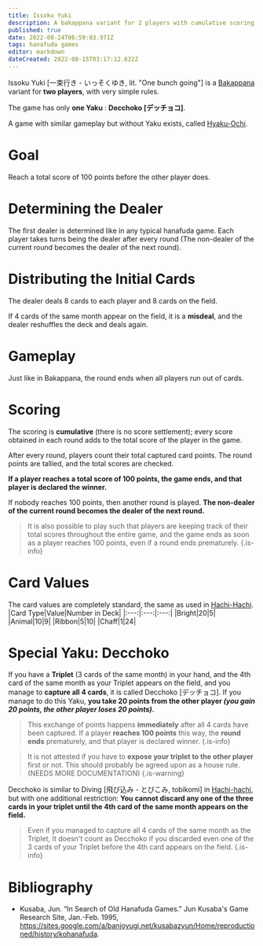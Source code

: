 ```yaml
---
title: Issoku Yuki
description: A bakappana variant for 2 players with cumulative scoring  and only one special yaku.
published: true
date: 2022-08-24T06:59:03.971Z
tags: hanafuda games
editor: markdown
dateCreated: 2022-08-15T03:17:12.622Z
---
```


Issoku Yuki [一束行き - いっそくゆき, lit. "One bunch going"] is a [Bakappana](/en/hanafuda/games/bakappana) variant for **two players**, with very simple rules.

The game has only **one Yaku** : **Decchoko [デッチョコ]**.

A game with similar gameplay but without Yaku exists, called [Hyaku-Ochi](/en/hanafuda/games/hyaku-ochi).

# Goal
Reach a total score of 100 points before the other player does.

# Determining the Dealer
The first dealer is determined like in any typical hanafuda game. Each player takes turns being the dealer after every round (The non-dealer of the current round becomes the dealer of the next round).

# Distributing the Initial Cards
The dealer deals 8 cards to each player and 8 cards on the field. 

If 4 cards of the same month appear on the field, it is a **misdeal**, and the dealer reshuffles the deck and deals again. 

# Gameplay
Just like in Bakappana, the round ends when all players run out of cards.

# Scoring
The scoring is **cumulative** (there is no score settlement); every score obtained in each round adds to the total score of the player in the game.

After every round, players count their total captured card points. The round points are tallied, and the total scores are checked.

**If a player reaches a total score of 100 points, the game ends, and that player is declared the winner.**

If nobody reaches 100 points, then another round is played. **The non-dealer of the current round becomes the dealer of the next round.**

> It is also possible to play such that players are keeping track of their total scores throughout the entire game, and the game ends as soon as a player reaches 100 points, even if a round ends prematurely.
{.is-info}

# Card Values
The card values are completely standard, the same as used in [Hachi-Hachi](/en/hanafuda/games/hachi-hachi).
|Card Type|Value|Number in Deck|
|:---:|:---:|:---:|
|Bright|20|5|
|Animal|10|9|
|Ribbon|5|10|
|Chaff|1|24|


# Special Yaku: Decchoko
If you have a **Triplet** (3 cards of the same month) in your hand, and the 4th card of the same month as your Triplet appears on the field, and you manage to **capture all 4 cards**, it is called Decchoko [デッチョコ]. If you manage to do this Yaku, **you take 20 points from the other player *(you gain 20 points, the other player loses 20 points)*.**

> This exchange of points happens **immediately** after all 4 cards have been captured. If a player **reaches 100 points** this way, the **round ends** prematurely, and that player is declared winner.
{.is-info}

>It is not attested if you have to **expose your triplet to the other player** first or not. This should probably be agreed upon as a house rule. (NEEDS MORE DOCUMENTATION)
{.is-warning}

Decchoko is similar to Diving [飛び込み - とびこみ, tobikomi] in [Hachi-hachi](/en/hanafuda/games/hachi-hachi), but with one additional restriction: **You cannot discard any one of the three cards in your triplet until the 4th card of the same month appears on the field.**

> Even if you managed to capture all 4 cards of the same month as the Triplet, It doesn't count as Decchoko if you discarded even one of the 3 cards of your Triplet before the 4th card appears on the field.
{.is-info}

# Bibliography
- Kusaba, Jun. “In Search of Old Hanafuda Games.” Jun Kusaba's Game Research Site, Jan.-Feb. 1995, https://sites.google.com/a/banjoyugi.net/kusabazyun/Home/reproductioned/history/kohanafuda.